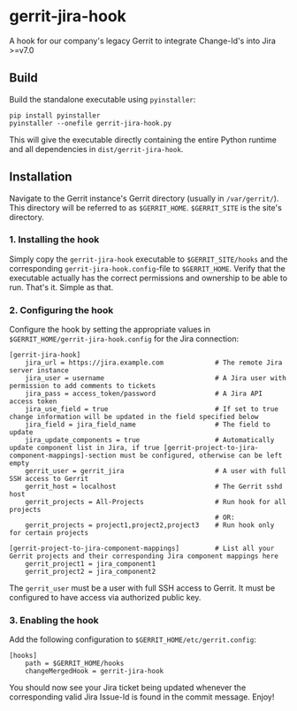 # gerrit-jira-hook

A hook for our company's legacy Gerrit to integrate Change-Id's into Jira >=v7.0

## Build

Build the standalone executable using `pyinstaller`:

    pip install pyinstaller
    pyinstaller --onefile gerrit-jira-hook.py

This will give the executable directly containing the entire Python runtime and all dependencies in `dist/gerrit-jira-hook`.

## Installation

Navigate to the Gerrit instance's Gerrit directory (usually in `/var/gerrit/`). This directory will be referred to as `$GERRIT_HOME`. `$GERRIT_SITE` is the site's directory.

### 1. Installing the hook

Simply copy the `gerrit-jira-hook` executable to `$GERRIT_SITE/hooks` and the corresponding `gerrit-jira-hook.config`-file to `$GERRIT_HOME`. Verify that the executable actually has the correct permissions and ownership to be able to run. That's it. Simple as that.

### 2. Configuring the hook

Configure the hook by setting the appropriate values in `$GERRIT_HOME/gerrit-jira-hook.config` for the Jira connection:

    [gerrit-jira-hook]
        jira_url = https://jira.example.com             # The remote Jira server instance
        jira_user = username                            # A Jira user with permission to add comments to tickets
        jira_pass = access_token/password               # A Jira API access token
        jira_use_field = true                           # If set to true change information will be updated in the field specified below
        jira_field = jira_field_name                    # The field to update
        jira_update_components = true                   # Automatically update component list in Jira, if true [gerrit-project-to-jira-component-mappings]-section must be configured, otherwise can be left empty
        gerrit_user = gerrit_jira                       # A user with full SSH access to Gerrit
        gerrit_host = localhost                         # The Gerrit sshd host
        gerrit_projects = All-Projects                  # Run hook for all projects
                                                        # OR:
        gerrit_projects = project1,project2,project3    # Run hook only for certain projects

    [gerrit-project-to-jira-component-mappings]         # List all your Gerrit projects and their corresponding Jira component mappings here
        gerrit_project1 = jira_component1
        gerrit_project2 = jira_component2

The `gerrit_user` must be a user with full SSH access to Gerrit. It must be configured to have access via authorized public key.

### 3. Enabling the hook

Add the following configuration to `$GERRIT_HOME/etc/gerrit.config`:

    [hooks]
        path = $GERRIT_HOME/hooks
        changeMergedHook = gerrit-jira-hook

You should now see your Jira ticket being updated whenever the corresponding valid Jira Issue-Id is found in the commit message.
Enjoy!
